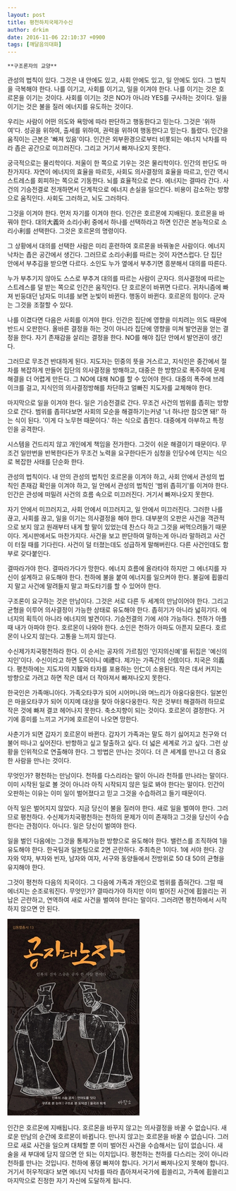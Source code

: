 ```yaml
---
layout: post
title: 평천하치국제가수신
author: drkim
date: 2016-11-06 22:10:37 +0900
tags: [깨달음의대화]
---
```

 


    **구조론자의 교양**

  


관성의 법칙이 있다. 그것은 내 안에도 있고, 사회 안에도 있고, 일 안에도 있다. 그 법칙을 극복해야 한다. 나를 이기고, 사회를 이기고, 일을 이겨야 한다. 나를 이기는 것은 호르몬을 이기는 것이다. 사회를 이기는 것은 NO가 아니라 YES를 구사하는 것이다. 일을 이기는 것은 불을 질러 에너지를 유도하는 것이다. 

  


우리는 사람이 어떤 의도와 욕망에 따라 판단하고 행동한다고 믿는다. 그것은 '위하여'다. 성공을 위하여, 출세를 위하여, 권력을 위하여 행동한다고 믿는다. 틀렸다. 인간을 움직이는 근본은 '빠져 있음'이다. 인간은 외부환경으로부터 비롯되는 에너지 낙차를 따라 좁은 공간으로 미끄러진다. 그리고 거기서 빠져나오지 못한다. 

  


궁극적으로는 물리학이다. 저울이 한 쪽으로 기우는 것은 물리학이다. 인간의 판단도 마찬가지다. 자연이 에너지의 효율을 따르듯, 사회도 의사결정의 효율을 따르고, 인간 역시 스트레스를 회피하는 쪽으로 기동한다. 뇌를 효율적으로 쓴다. 에너지는 결따라 간다. 사건의 기승전결로 전개하면서 단계적으로 에너지 손실을 일으킨다. 비용이 감소하는 방향으로 움직인다. 사회도 그러하고, 뇌도 그러하다.

  


그것을 이겨야 한다. 먼저 자기를 이겨야 한다. 인간은 호르몬에 지배된다. 호르몬을 바꿔야 한다. 대의大義와 소리小利 중에서 하나를 선택하라고 하면 인간은 본능적으로 소리小利를 선택한다. 그것은 호르몬의 명령이다. 

  


그 상황에서 대의를 선택한 사람은 미리 훈련하여 호르몬을 바꿔놓은 사람이다. 에너지 낙차는 좁은 공간에서 생긴다. 그러므로 소리小利를 따르는 것이 자연스럽다. 단 집단 안에서 부추김을 받으면 다르다. 소인도 누가 옆에서 부추기면 흥분해서 대의를 따른다. 

  


누가 부추기지 않아도 스스로 부추겨 대의를 따르는 사람이 군자다. 의사결정에 따르는 스트레스를 덜 받는 쪽으로 인간은 움직인다. 단 호르몬이 바뀌면 다르다. 귀차니즘에 빠져 빈둥대던 남자도 미녀를 보면 눈빛이 바뀐다. 행동이 바뀐다. 호르몬의 힘이다. 군자는 그것을 조절할 수 있다.

  


나를 이겼다면 다음은 사회를 이겨야 한다. 인간은 집단에 영향을 미치려는 의도 때문에 반드시 오판한다. 올바른 결정을 하는 것이 아니라 집단에 영향을 미쳐 발언권을 얻는 결정을 한다. 자기 존재감을 살리는 결정을 한다. NO를 해야 집단 안에서 발언권이 생긴다.

  


그러므로 무조건 반대하게 된다. 지도자는 민중의 뜻을 거스르고, 지식인은 중간에서 절차를 복잡하게 만들어 집단의 의사결정을 방해하고, 대중은 한 방향으로 폭주하여 문제해결을 더 어렵게 만든다. 그 NO에 대해 NO를 할 수 있어야 한다. 대중의 폭주에 브레이크를 걸고, 지식인의 의사결정방해를 차단하고 얼빠진 지도자를 교체해야 한다.

  


마지막으로 일을 이겨야 한다. 일은 기승전결로 간다. 무조건 사건의 범위를 좁히는 방향으로 간다. 범위를 좁히다보면 사회의 모순을 해결하기는커녕 '너 하나만 참으면 돼!' 하는 식이 된다. '이게 다 노무현 때문이다.' 하는 식으로 좁힌다. 대중에게 아부하고 특정인을 공격한다. 

  


시스템을 건드리지 않고 개인에게 책임을 전가한다. 그것이 쉬운 해결이기 때문이다. 무조건 일만번을 반복한다든가 무조건 노력을 요구한다든가 심청을 인당수에 던지는 식으로 복잡한 사태를 단순화 한다.

  


관성의 법칙이다. 내 안의 관성의 법칙인 호르몬을 이겨야 하고, 사회 안에서 관성의 법칙인 존재감 확인을 이겨야 하고, 일 안에서 관성의 법칙인 '범위 좁히기'를 이겨야 한다. 인간은 관성에 떠밀려 사건의 흐름 속으로 미끄러진다. 거기서 빠져나오지 못한다. 

  


자기 안에서 미끄러지고, 사회 안에서 미끄러지고, 일 안에서 미끄러진다. 그러한 나를 끊고, 사회를 끊고, 일을 이기는 의사결정을 해야 한다. 대부분의 오판은 사건을 객관적으로 보지 않고 원래부터 내게 할 말이 있었는데 찬스다 하고 그것을 써먹으려들기 때문이다. 게시판에서도 마찬가지다. 사건을 보고 판단하여 말하는게 아니라 말하려고 사건이 터질 때를 기다린다. 사건이 덜 터졌는데도 성급하게 말해버린다. 다른 사건인데도 함부로 갖다붙인다.

  


결따라가야 한다. 결따라가다가 망한다. 에너지 흐름에 올라타야 하지만 그 에너지를 자신이 설계하고 유도해야 한다. 천하에 불을 붙여 에너지를 일으켜야 한다. 불길에 휩쓸리지 말고 사건에 말려들지 말고 파도타기를 할 수 있어야 한다.

  


구조론이 요구하는 것은 만남이다. 그것은 서로 다른 두 세계의 만남이어야 한다. 그리고 균형을 이루어 의사결정이 가능한 상태로 유도해야 한다. 좁히기가 아니라 넓히기다. 에너지의 획득이 아니라 에너지의 발견이다. 기승전결의 기에 서야 가능하다. 천하가 아플 때 내가 아파야 한다. 호르몬이 나와야 한다. 소인은 천하가 아파도 아픈지 모른다. 호르몬이 나오지 않는다. 고통을 느끼지 않는다. 

  


수신제가치국평천하라 한다. 이 순서는 공자의 가르침인 '인지의신예'를 뒤집은 '예신의지인'이다. 수신이라고 하면 도덕이니 예禮다. 제가는 가족간의 신信이다. 치국은 의義다. 평천하에는 지도자의 지智와 타자를 포용하는 인仁이 소용된다. 작은 데서 커지는 방향으로 가려고 하면 작은 데서 더 작아져서 빠져나오지 못한다. 

  


한국인은 가족매니아다. 가족오타쿠가 되어 시어머니와 며느리가 아웅다웅한다. 일본인은 마을오타쿠가 되어 이지메 대상을 찾아 아웅다웅한다. 작은 것부터 해결하려 하므로 작은 것에 빠져 결코 헤어나지 못한다. 축소지향이 되는 것이다. 호르몬이 결정한다. 거기에 흥미를 느끼고 거기에 호르몬이 나오면 망한다.

  


사춘기가 되면 갑자기 호르몬이 바뀐다. 갑자기 가족과는 말도 하기 싫어지고 친구와 더불어 떠나고 싶어진다. 반항하고 싶고 탈출하고 싶다. 더 넓은 세계로 가고 싶다. 그런 상황을 인위적으로 연출해야 한다. 그 방법은 만나는 것이다. 더 큰 세계를 만나고 더 중요한 사람을 만나는 것이다. 

  


무엇인가? 평천하는 만남이다. 천하를 다스리라는 말이 아니라 천하를 만나라는 말이다. 이미 시작된 일로 볼 것이 아니라 아직 시작되지 않은 일로 봐야 한다는 말이다. 인간이 오판하는 이유는 이미 일이 벌어졌다고 믿고 그것을 수습하려고 들기 때문이다. 

  


아직 일은 벌어지지 않았다. 지금 당신이 불을 질러야 한다. 새로 일을 벌여야 한다. 그러므로 평천하다. 수신제가치국평천하는 천하의 문제가 이미 존재하고 그것을 당신이 수습한다는 관점이다. 아니다. 일은 당신이 벌여야 한다.

  


일을 벌인 다음에는 그것을 통제가능한 방향으로 유도해야 한다. 밸런스를 조직하여 1을 유도해야 한다. 한국팀과 일본팀으로 2면 곤란하다. 주최측은 1이다. 1에 서야 한다. 강자와 약자, 부자와 빈자, 남자와 여자, 서구와 동양들에서 전방위로 50 대 50의 균형을 유지해야 한다. 

  


그것이 평천하 다음의 치국이다. 그 다음에 가족과 개인으로 범위를 좁혀간다. 그럴 때 에너지는 순조로워진다. 무엇인가? 결따라가야 하지만 이미 벌어진 사건에 휩쓸리는 귀납은 곤란하고, 연역하여 새로 사건을 벌여야 한다는 말이다. 그러려면 평천하에서 시작하지 않으면 안 된다.

  


  



![](/files/attach/images/198/367/774/555.jpg)   


  


인간은 호르몬에 지배됩니다. 호르몬을 바꾸지 않고는 의사결정을 바꿀 수 없습니다. 새로운 만남의 순간에 호르몬이 바뀝니다. 만나지 않고는 호르몬을 바꿀 수 없습니다. 그러므로 새로 사건을 일으켜 대체할 뿐 이미 벌어진 사건을 수습해서는 답이 없습니다. 새 술을 새 부대에 담지 않으면 안 되는 이치입니다. 평천하는 천하를 다스리는 것이 아니라 천하를 만나는 것입니다. 천하에 풍덩 빠져야 합니다. 거기서 빠져나오지 못해야 합니다. 거기서 허우적대다 보면 에너지 낙차를 따라 좁아져서국가에 휩쓸리고, 가족에 휩쓸리고 마지막으로 진정한 자기 자신에 도달하게 됩니다.
